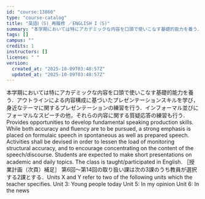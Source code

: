 ```yaml
---
id: "course:13860"
type: "course-catalog"
title: "英語Ⅰ（S)_再履修 ／ENGLISH I（S)"
summary: "本学期においては特にアカデミックな内容を口頭で使いこなす基礎的能力を養う．アウトラインによる内容構成に基づいたプレゼンテーションスキルを学び，身近なテーマに関するプレゼンテーションの練習を行う．インフォーマル並びにフォーマルなスピーチの他，…"
tags: []
campus: ""
credits: 1
instructors: []
license: " "
version:
  created_at: "2025-10-09T03:48:57Z"
  updated_at: "2025-10-09T03:48:57Z"
---
```


本学期においては特にアカデミックな内容を口頭で使いこなす基礎的能力を養う．アウトラインによる内容構成に基づいたプレゼンテーションスキルを学び，身近なテーマに関するプレゼンテーションの練習を行う．インフォーマル並びにフォーマルなスピーチの他，それらの内容に関する質疑応答の練習も行う．Provides opportunities to develop fundamental speaking production skills. While both accuracy and fluency are to be pursued, a strong emphasis is placed on formulaic speech in spontaneous as well as prepared speech. Activities shall be devised in order to lessen the load of monitoring structural accuracy, and to encourage concentrating on the content of the speech/discourse. Students are expected to make short presentations on academic and daily topics. The class is taught/participated in English. ［授業計画（次頁）補足］ 第6回〜第14回の取り扱い課は次の3課のうち教員が選択する2課とする．Units X and Y refer to two of the following units which the teacher specifies. Unit 3: Young people today Unit 5: In my opinion Unit 6: In the news
